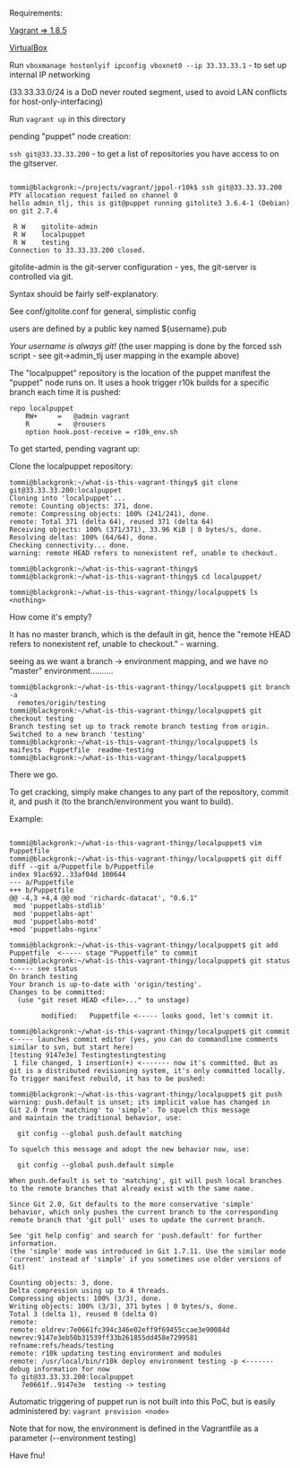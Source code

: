 Requirements:

[Vagrant => 1.8.5](https://www.vagrantup.com/downloads.html "Vagrant - >= 1.8.5")

[VirtualBox](https://www.virtualbox.org/wiki/Downloads "oracle virtualbox")

  Run `vboxmanage hostonlyif ipconfig vboxnet0 --ip 33.33.33.1` - to set up internal IP networking

  (33.33.33.0/24 is a DoD never routed segment, used to avoid LAN conflicts for host-only-interfacing)
  
Run `vagrant up` in this directory


pending "puppet" node creation:

  `ssh git@33.33.33.200` - to get a list of repositories you have access to on the gitserver.

~~~

tommi@blackgronk:~/projects/vagrant/jppol-r10k$ ssh git@33.33.33.200
PTY allocation request failed on channel 0
hello admin_tlj, this is git@puppet running gitolite3 3.6.4-1 (Debian) on git 2.7.4

 R W    gitolite-admin
 R W    localpuppet
 R W    testing
Connection to 33.33.33.200 closed.

~~~


gitolite-admin is the git-server configuration - yes, the git-server is controlled via git. 

  Syntax should be fairly self-explanatory.

  See conf/gitolite.conf for general, simplistic config  

  users are defined by a public key named ${username}.pub

  *Your username is always git!* (the user mapping is done by the forced ssh script - see git->admin_tlj user mapping in the example above)


The "localpuppet" repository is the location of the puppet manifest the "puppet" node runs on.
It uses a hook trigger r10k builds for a specific branch each time it is pushed:

~~~
repo localpuppet
    RW+     =   @admin vagrant
    R       =   @rousers
    option hook.post-receive = r10k_env.sh
~~~

To get started, pending vagrant up:

Clone the localpuppet repository:
~~~
tommi@blackgronk:~/what-is-this-vagrant-thingy$ git clone git@33.33.33.200:localpuppet
Cloning into 'localpuppet'...
remote: Counting objects: 371, done.
remote: Compressing objects: 100% (241/241), done.
remote: Total 371 (delta 64), reused 371 (delta 64)
Receiving objects: 100% (371/371), 33.96 KiB | 0 bytes/s, done.
Resolving deltas: 100% (64/64), done.
Checking connectivity... done.
warning: remote HEAD refers to nonexistent ref, unable to checkout.

tommi@blackgronk:~/what-is-this-vagrant-thingy$ 
tommi@blackgronk:~/what-is-this-vagrant-thingy$ cd localpuppet/

tommi@blackgronk:~/what-is-this-vagrant-thingy/localpuppet$ ls
<nothing>
~~~ 

How come it's empty?

It has no master branch, which is the default in git, hence the "remote HEAD refers to nonexistent ref, unable to checkout."  - warning.

seeing as we want a branch -> environment mapping, and we have no "master" environment..........

~~~
tommi@blackgronk:~/what-is-this-vagrant-thingy/localpuppet$ git branch -a
  remotes/origin/testing
tommi@blackgronk:~/what-is-this-vagrant-thingy/localpuppet$ git checkout testing
Branch testing set up to track remote branch testing from origin.
Switched to a new branch 'testing'
tommi@blackgronk:~/what-is-this-vagrant-thingy/localpuppet$ ls
maifests  Puppetfile  readme-testing
tommi@blackgronk:~/what-is-this-vagrant-thingy/localpuppet$ 
~~~
There we go.

To get cracking, simply make changes to any part of the repository, commit it, and push it (to the branch/environment you want to build).

Example:
~~~

tommi@blackgronk:~/what-is-this-vagrant-thingy/localpuppet$ vim Puppetfile 
tommi@blackgronk:~/what-is-this-vagrant-thingy/localpuppet$ git diff
diff --git a/Puppetfile b/Puppetfile
index 91ac692..33af04d 100644
--- a/Puppetfile
+++ b/Puppetfile
@@ -4,3 +4,4 @@ mod 'richardc-datacat', "0.6.1"
 mod 'puppetlabs-stdlib'
 mod 'puppetlabs-apt'
 mod 'puppetlabs-motd'
+mod 'puppetlabs-nginx'

tommi@blackgronk:~/what-is-this-vagrant-thingy/localpuppet$ git add Puppetfile  <----- stage "Puppetfile" to commit
tommi@blackgronk:~/what-is-this-vagrant-thingy/localpuppet$ git status <----- see status
On branch testing
Your branch is up-to-date with 'origin/testing'.
Changes to be committed:
  (use "git reset HEAD <file>..." to unstage)

        modified:   Puppetfile <----- looks good, let's commit it.

tommi@blackgronk:~/what-is-this-vagrant-thingy/localpuppet$ git commit <----- launches commit editor (yes, you can do commandline comments similar to svn, but start here)
[testing 9147e3e] Testingtestingtesting
 1 file changed, 1 insertion(+) <------- now it's committed. But as git is a distributed revisioning system, it's only committed locally. To trigger manifest rebuild, it has to be pushed:

tommi@blackgronk:~/what-is-this-vagrant-thingy/localpuppet$ git push
warning: push.default is unset; its implicit value has changed in
Git 2.0 from 'matching' to 'simple'. To squelch this message
and maintain the traditional behavior, use:

  git config --global push.default matching

To squelch this message and adopt the new behavior now, use:

  git config --global push.default simple

When push.default is set to 'matching', git will push local branches
to the remote branches that already exist with the same name.

Since Git 2.0, Git defaults to the more conservative 'simple'
behavior, which only pushes the current branch to the corresponding
remote branch that 'git pull' uses to update the current branch.

See 'git help config' and search for 'push.default' for further information.
(the 'simple' mode was introduced in Git 1.7.11. Use the similar mode
'current' instead of 'simple' if you sometimes use older versions of Git)

Counting objects: 3, done.
Delta compression using up to 4 threads.
Compressing objects: 100% (3/3), done.
Writing objects: 100% (3/3), 371 bytes | 0 bytes/s, done.
Total 3 (delta 1), reused 0 (delta 0)
remote: 
remote: oldrev:7e0661fc394c346e02eff9f69455ccae3e90084d newrev:9147e3eb50b31539ff33b261855dd458e7299581 refname:refs/heads/testing
remote: r10k updating testing environment and modules 
remote: /usr/local/bin/r10k deploy environment testing -p <------- debug information for now
To git@33.33.33.200:localpuppet
   7e0661f..9147e3e  testing -> testing

~~~

Automatic triggering of puppet run is not built into this PoC, but is easily administered by:
`vagrant provision <node>`

Note that for now, the environment is defined in the Vagrantfile as a parameter (--environment testing)


Have fnu!
